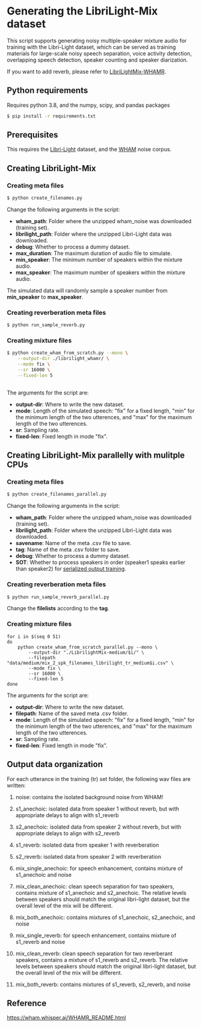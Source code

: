 # Generating the LibriLight-Mix dataset

This script supports generating noisy multiple-speaker mixture audio for training with the Libri-Light dataset, which can be served as training materials for large-scale noisy speech separation, voice activity detection, overlapping speech detection, speaker counting and speaker diarization.

If you want to add reverb, please refer to [LibriLightMix-WHAMR](https://github.com/WangHelin1997/LibriLightMix-WHAMR).

## Python requirements

Requires python 3.8, and the numpy, scipy, and pandas packages
```sh
$ pip install -r requirements.txt
```

## Prerequisites

This requires the [Libri-Light](https://github.com/facebookresearch/libri-light) dataset,
and the [WHAM](http://wham.whisper.ai/) noise corpus.

## Creating LibriLight-Mix

### Creating meta files

```sh
$ python create_filenames.py 
```
Change the following arguments in the script:
* **wham_path**:  Folder where the unzipped wham_noise was downloaded (training set).
* **librilight_path**: Folder where the unzipped Libri-Light data was downloaded.
* **debug**: Whether to process a dummy dataset.
* **max_duration**: The maximum duration of audio file to simulate.
* **min_speaker**: The minimum number of speakers within the mixture audio.
* **max_speaker**: The maximum number of speakers within the mixture audio.

The simulated data will randomly sample a speaker number from **min_speaker** to **max_speaker**.

### Creating reverberation meta files

```sh
$ python run_sample_reverb.py 
```

### Creating mixture files

```sh
$ python create_wham_from_scratch.py --mono \
    --output-dir ./librilight_whamr/ \
    --mode fix \
    --sr 16000 \
    --fixed-len 5
 
```

The arguments for the script are:
* **output-dir**: Where to write the new dataset.
* **mode**: Length of the simulated speech: "fix" for a fixed length, "min" for the minimum length of the two utterences, and "max" for the maximum length of the two utterences.
* **sr**: Sampling rate.
* **fixed-len**: Fixed length in mode "fix".

## Creating LibriLight-Mix parallelly with mulitple CPUs

### Creating meta files

```sh
$ python create_filenames_parallel.py 
```
Change the following arguments in the script:
* **wham_path**:  Folder where the unzipped wham_noise was downloaded (training set).
* **librilight_path**: Folder where the unzipped Libri-Light data was downloaded.
* **savename**: Name of the meta .csv file to save.
* **tag**: Name of the meta .csv folder to save.
* **debug**: Whether to process a dummy dataset.
* **SOT**: Whether to process speakers in order (speaker1 speaks earlier than speaker2) for [serialized output training](https://arxiv.org/pdf/2003.12687.pdf).

### Creating reverberation meta files

```sh
$ python run_sample_reverb_parallel.py 
```
Change the **filelists** according to the **tag**.

### Creating mixture files

```
for i in $(seq 0 51)
do
    python create_wham_from_scratch_parallel.py --mono \
        --output-dir "./LibrilightMix-medium/$i/" \
        --filepath "data/medium/mix_2_spk_filenames_librilight_tr_medium$i.csv" \
        --mode fix \
        --sr 16000 \
        --fixed-len 5
done
```

The arguments for the script are:
* **output-dir**: Where to write the new dataset.
* **filepath**: Name of the saved meta .csv folder.
* **mode**: Length of the simulated speech: "fix" for a fixed length, "min" for the minimum length of the two utterences, and "max" for the maximum length of the two utterences.
* **sr**: Sampling rate.
* **fixed-len**: Fixed length in mode "fix".



## Output data organization

For each utterance in the training (tr) set folder, the following wav files are written:

1. noise: contains the isolated background noise from WHAM!

2. s1_anechoic: isolated data from speaker 1 without reverb, but with appropriate delays to align with s1_reverb

3. s2_anechoic: isolated data from speaker 2 without reverb, but with appropriate delays to align with s2_reverb

4. s1_reverb: isolated data from speaker 1 with reverberation

5. s2_reverb: isolated data from speaker 2 with reverberation

6. mix_single_anechoic: for speech enhancement, contains mixture of s1_anechoic and noise

7. mix_clean_anechoic: clean speech separation for two speakers, contains mixture of s1_anechoic and s2_anechoic.  The relative levels between speakers should match the original libri-light dataset, but the overall level of the mix will be different.

8. mix_both_anechoic: contains mixtures of s1_anechoic, s2_anechoic, and noise

9. mix_single_reverb: for speech enhancement, contains mixture of s1_reverb and noise

10. mix_clean_reverb: clean speech separation for two reverberant speakers, contains a mixture of s1_reverb and s2_reverb.  The relative levels between speakers should match the original libri-light dataset, but the overall level of the mix will be different.

11. mix_both_reverb: contains mixtures of s1_reverb, s2_reverb, and noise


## Reference

https://wham.whisper.ai/WHAMR_README.html
